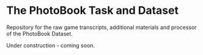 # The PhotoBook Task and Dataset

Repository for the raw game transcripts, additional materials and processor of the PhotoBook Dataset.

Under construction - coming soon.
